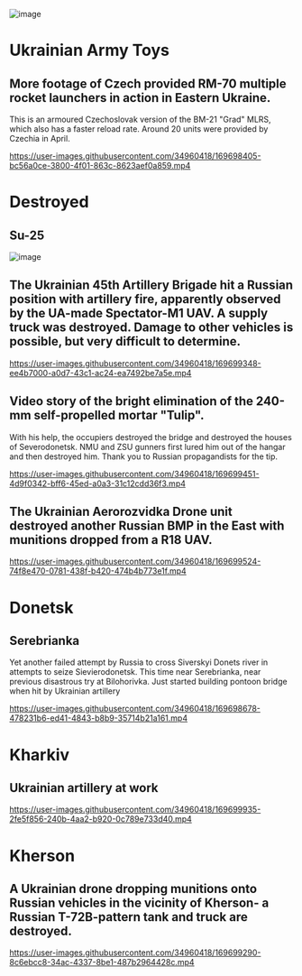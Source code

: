![image](https://user-images.githubusercontent.com/34960418/169698618-d3fb249b-3bc8-4179-8ce9-1cb012227198.png)


# Ukrainian Army Toys

## More footage of Czech provided RM-70 multiple rocket launchers in action in Eastern Ukraine.

This is an armoured Czechoslovak version of the BM-21 "Grad" MLRS, which also has a faster reload rate. Around 20 units were provided by Czechia in April.

https://user-images.githubusercontent.com/34960418/169698405-bc56a0ce-3800-4f01-863c-8623aef0a859.mp4


# Destroyed

## Su-25

![image](https://user-images.githubusercontent.com/34960418/169698467-9e2b6782-9499-4b7e-8297-eacc848116be.png)


## The Ukrainian 45th Artillery Brigade hit a Russian position with artillery fire, apparently observed by the UA-made Spectator-M1 UAV. A supply truck was destroyed. Damage to other vehicles is possible, but very difficult to determine.

https://user-images.githubusercontent.com/34960418/169699348-ee4b7000-a0d7-43c1-ac24-ea7492be7a5e.mp4


## Video story of the bright elimination of the 240-mm self-propelled mortar "Tulip". 

With his help, the occupiers destroyed the bridge and destroyed the houses of Severodonetsk. NMU and ZSU gunners first lured him out of the hangar and then destroyed him. Thank you to Russian propagandists for the tip.

https://user-images.githubusercontent.com/34960418/169699451-4d9f0342-bff6-45ed-a0a3-31c12cdd36f3.mp4


## The Ukrainian Aerorozvidka Drone unit destroyed another Russian BMP in the East with munitions dropped from a R18 UAV.

https://user-images.githubusercontent.com/34960418/169699524-74f8e470-0781-438f-b420-474b4b773e1f.mp4


# Donetsk

## Serebrianka

Yet another failed attempt by Russia to cross Siverskyi Donets river in attempts to seize Sievierodonetsk. This time near Serebrianka, near previous disastrous try at Bilohorivka. Just started building pontoon bridge when hit by Ukrainian artillery

https://user-images.githubusercontent.com/34960418/169698678-478231b6-ed41-4843-b8b9-35714b21a161.mp4


# Kharkiv

## Ukrainian artillery at work

https://user-images.githubusercontent.com/34960418/169699935-2fe5f856-240b-4aa2-b920-0c789e733d40.mp4


# Kherson

## A Ukrainian drone dropping munitions onto Russian vehicles in the vicinity of Kherson- a Russian T-72B-pattern tank and truck are destroyed.

https://user-images.githubusercontent.com/34960418/169699290-8c6ebcc8-34ac-4337-8be1-487b2964428c.mp4

